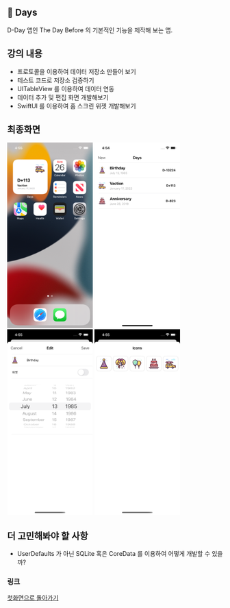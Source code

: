 ## 📆 Days
D-Day 앱인 The Day Before 의 기본적인 기능을 제작해 보는 앱. 

## 강의 내용
- 프로토콜을 이용하여 데이터 저장소 만들어 보기
- 테스트 코드로 저장소 검증하기
- UITableView 를 이용하여 데이터 연동
- 데이터 추가 및 편집 화면 개발해보기
- SwiftUI 를 이용하여 홈 스크린 위젯 개발해보기

## 최종화면
<img width="200" alt="최종화면 1" src="Screenshots/4.png"/> <img width="200" alt="최종화면 1" src="Screenshots/1.png"/>
<img width="200" alt="최종화면 1" src="Screenshots/2.png"/> <img width="200" alt="최종화면 1" src="Screenshots/3.png"/> 

## 더 고민해봐야 할 사항
- UserDefaults 가 아닌 SQLite 혹은 CoreData 를 이용하여 어떻게 개발할 수 있을까?

### 링크
[첫화면으로 돌아가기](https://github.com/iwill-hwang/fastcampus-ios)
